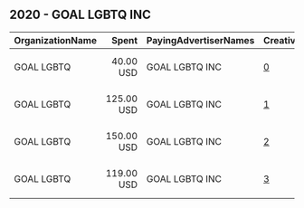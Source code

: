 ## 2020 - GOAL LGBTQ INC 
|OrganizationName|Spent|PayingAdvertiserNames|CreativeUrls|Impressions|Genders|AgeBrackets|CountryCodes|BillingAddresses|CandidateBallotInformation|
|:---|---:|:---|:---|---:|:---|:---|:---|:---|:---|
|GOAL LGBTQ|40.00 USD|GOAL LGBTQ INC|[0](https://www.snap.com/political-ads/asset/c30c947e8541032d3997c49391b670b1ccc8ace9c97c57a0f7254ae2c772ebef?mediaType=mp4)|32,558|||united states|"300 Buchanan St #504,San Francisco,94102,US"|Register To Vote|
|GOAL LGBTQ|125.00 USD|GOAL LGBTQ INC|[1](https://www.snap.com/political-ads/asset/c4c83579eae6671117d23e6e3fadd14f32e43a0f32aa6258494427f7d140509b?mediaType=mp4)|48,043||17+|united states|"300 Buchanan St #504,San Francisco,94102,US"|Voter Registration|
|GOAL LGBTQ|150.00 USD|GOAL LGBTQ INC|[2](https://www.snap.com/political-ads/asset/b2b1da906ffb113e23c550bb27f9046b000f82a2a4ecc8cc2a42c492ef3f343f?mediaType=mp4)|64,004||18-34|united states|"300 Buchanan St #504,San Francisco,94102,US"|Vote|
|GOAL LGBTQ|119.00 USD|GOAL LGBTQ INC|[3](https://www.snap.com/political-ads/asset/7704b5e0d2d219f161404a55baafd2557825a5d6002b3141af0bda62532bf131?mediaType=mp4)|39,432||19+|united states|"300 Buchanan St #504,San Francisco,94102,US"||
